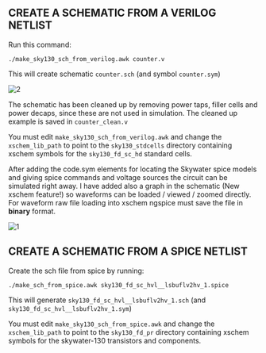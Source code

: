 ## CREATE A SCHEMATIC FROM A VERILOG NETLIST

Run this command: 

`./make_sky130_sch_from_verilog.awk counter.v`

This will create schematic `counter.sch` (and symbol `counter.sym`) 

![2](https://user-images.githubusercontent.com/69359491/147863353-ee0a7433-9cd7-4f15-bff4-167062b674a5.png)

The schematic has been cleaned up by removing power taps, filler cells
and power decaps, since these are not used in simulation.
The cleaned up example is saved in `counter_clean.v`

You must edit `make_sky130_sch_from_verilog.awk` and change the 
`xschem_lib_path` to point to the `sky130_stdcells` directory
containing xschem symbols for the `sky130_fd_sc_hd` standard cells.

After adding the code.sym elements for locating the Skywater spice models and giving spice 
commands and voltage sources the circuit can be simulated right away. I have added also a graph in 
the schematic (New xschem feature!) so waveforms can be loaded / viewed / zoomed directly.
For waveform raw file loading into xschem ngspice must save the file in **binary** format.

![1](https://user-images.githubusercontent.com/69359491/147863331-bdae479e-dd58-44de-9d20-7dc4ecba7d1a.png)

## CREATE A SCHEMATIC FROM A SPICE NETLIST

 Create the sch file from spice by running:
 
`./make_sch_from_spice.awk sky130_fd_sc_hvl__lsbuflv2hv_1.spice`

This will generate `sky130_fd_sc_hvl__lsbuflv2hv_1.sch` (and `sky130_fd_sc_hvl__lsbuflv2hv_1.sym`)

You must edit `make_sky130_sch_from_spice.awk` and change the `xschem_lib_path` to point to the `sky130_fd_pr` directory
containing xschem symbols for the skywater-130 transistors and components.




